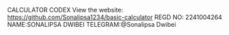 CALCULATOR CODEX
View the website:
https://github.com/Sonalipsa1234/basic-calculator
REGD NO: 2241004264
NAME:SONALIPSA DWIBEI
TELEGRAM:@Sonalipsa Dwibei
